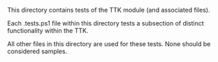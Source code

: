 ﻿This directory contains tests of the TTK module (and associated files).

Each .tests.ps1 file within this directory tests a subsection of distinct functionality within the TTK.

All other files in this directory are used for these tests.  None should be considered samples.
